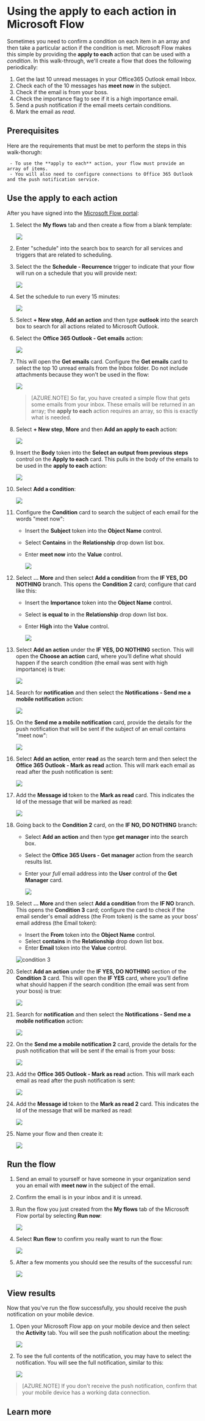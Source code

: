 <properties
    pageTitle="Learn how to parse an array of items and take an action based on a condition by using the apply to each action.| Microsoft Flow"
    description="Use Microsoft Flow to loop through an array of items to check multiple conditions and take actions based on those conditions."
    services=""
    suite="flow"
    documentationCenter="na"
    authors="msftman"
    manager="anneta"
    editor=""
    tags=""/>

<tags
   ms.service="flow"
   ms.devlang="na"
   ms.topic="article"
   ms.tgt_pltfrm="na"
   ms.workload="na"
   ms.date="03/06/2017"
   ms.author="deonhe"/>

# Using the apply to each action in Microsoft Flow

Sometimes you need to confirm a condition on each item in an array and then take a particular action if the condition is met. Microsoft Flow makes this simple by providing the **apply to each** action that can be used with a *condition*. In this walk-through, we'll create a flow that does the following periodically:

1. Get the last 10 unread messages in your Office365 Outlook email Inbox.
1. Check each of the 10 messages has **meet now** in the subject.
1. Check if the email is from your boss.
1. Check the importance flag to see if it is a high importance email.
1. Send a push notification if the email meets certain conditions.
1. Mark the email as *read*.

## Prerequisites

Here are the requirements that must be met to perform the steps in this walk-thorugh:

     - To use the **apply to each** action, your flow must provide an array of items.
     - You will also need to configure connections to Office 365 Outlook and the push notification service.

## Use the apply to each action

After you have signed into the [Microsoft Flow portal](https://flow.microsoft.com):

1. Select the **My flows** tab and then create a flow from a blank template:

     ![](./media/apply-to-each/foreach-1.png)

1. Enter "schedule" into the search box to search for all services and triggers that are related to scheduling.
1. Select the  the **Schedule - Recurrence** trigger to indicate that your flow will run on a schedule that you will provide next:

     ![](./media/apply-to-each/foreach-2.png)

1. Set the schedule to run every 15 minutes:

     ![](./media/apply-to-each/foreach-3.png)

1. Select **+ New step**, **Add an action** and then type **outlook** into the search box to search for all actions related to Microsoft Outlook.

1. Select the **Office 365 Outlook - Get emails** action:

     ![](./media/apply-to-each/foreach-4.png)

1. This will open the **Get emails** card. Configure the **Get emails** card to select the top 10 unread emails from the Inbox folder. Do not include attachments because they won't be used in the flow:

     ![](./media/apply-to-each/foreach-5.png)

   >[AZURE.NOTE] So far, you have created a simple flow that gets some emails from your inbox. These emails will be returned in an array; the **apply to each** action requires an array, so this is exactly what is needed.

1. Select **+ New step**, **More** and then  **Add an apply to each** action:

     ![](./media/apply-to-each/foreach-6.png)

1. Insert the **Body** token into the **Select an output from previous steps** control on the **Apply to each** card. This pulls in the body of the emails to be used in the **apply to each** action:

     ![](./media/apply-to-each/foreach-7.png)

1. Select **Add a condition**:

     ![](./media/apply-to-each/foreach-8.png)

1. Configure the **Condition** card to search the subject of each email for the words "meet now":

     - Insert the **Subject** token into the **Object Name** control.
     - Select **Contains** in the **Relationship** drop down list box.
     - Enter **meet now** into the  **Value** control.

          ![](./media/apply-to-each/foreach-subject-condition.png)

1. Select **... More** and then select **Add a condition** from the **IF YES, DO NOTHING** branch. This opens the **Condition 2** card; configure that card like this:

     - Insert the **Importance** token into the **Object Name** control.
     - Select **is equal to** in the **Relationship** drop down list box.
     - Enter **High** into the  **Value** control.

          ![](./media/apply-to-each/foreach-importance-condition.png)

1. Select **Add an action** under the **IF YES, DO NOTHING** section. This will open the **Choose an action** card, where you'll define what should happen if the search condition (the email was sent with high importance) is true:

     ![](./media/apply-to-each/foreach-9.png)

1. Search for **notification** and then select the **Notifications - Send me a mobile notification** action:

     ![](./media/apply-to-each/foreach-10.png)
1. On the **Send me a mobile notification** card, provide the details for the push notification that will be sent if the subject of an email contains "meet now":

     ![](./media/apply-to-each/foreach-11.png)
1. Select **Add an action**, enter **read** as the search term and then select the **Office 365 Outlook - Mark as read** action. This will mark each email as read after the push notification is sent:

     ![](./media/apply-to-each/foreach-12.png)
1. Add the **Message id** token to the **Mark as read** card. This indicates the Id of the message that will be marked as read:

     ![](./media/apply-to-each/foreach-13.png)
1. Going back to the **Condition 2** card, on the **IF NO, DO NOTHING** branch:
     - Select **Add an action** and then type **get manager** into the search box.
     - Select the **Office 365 Users - Get manager** action from the search results list.
     - Enter your *full* email address into the **User** control of the **Get Manager** card.

          ![](./media/apply-to-each/foreach-get-manager.png)

1. Select **... More** and then select **Add a condition** from the **IF NO** branch. This opens the **Condition 3** card; configure the card to check if the email sender's email address (the From token) is the same as your boss' email address (the Email token):
     - Insert the **From** token into the **Object Name** control.
     - Select **contains** in the **Relationship** drop down list box.
     - Enter **Email** token into the  **Value** control.

     ![condition 3 ](./media/apply-to-each/foreach-condition3-card.png)

1. Select **Add an action** under the **IF YES, DO NOTHING** section of the **Condition 3** card. This will open the **IF YES** card, where you'll define what should happen if the search condition (the email was sent from your boss) is true:

     ![](./media/apply-to-each/foreah-condition3-add-action.png)

1. Search for **notification** and then select the **Notifications - Send me a mobile notification** action:

     ![](./media/apply-to-each/foreach-10.png)
1. On the **Send me a mobile notification 2** card, provide the details for the push notification that will be sent if the email is from your boss:

     ![](./media/apply-to-each/foreach-boss-notification.png)
1. Add the **Office 365 Outlook - Mark as read** action. This will mark each email as read after the push notification is sent:

     ![](./media/apply-to-each/foreach-12.png)
1. Add the **Message id** token to the **Mark as read 2** card. This indicates the Id of the message that will be marked as read:

     ![](./media/apply-to-each/foreach-mark-as-read2.png)

1. Name your flow and then create it:

     ![](./media/apply-to-each/foreach-14.png)

## Run the flow

1. Send an email to yourself or have someone in your organization send you an email with **meet now** in the subject of the email.
1. Confirm the email is in your inbox and it is unread.
1. Run the flow you just created from the **My flows** tab of the Microsoft Flow portal by selecting **Run now**:

     ![](./media/apply-to-each/foreach-run-1.png)
1. Select **Run flow** to confirm you really want to run the flow:

     ![](./media/apply-to-each/foreach-run-2.png)
1. After a few moments you should see the results of the successful run:

     ![](./media/apply-to-each/foreach-run-3.png)

## View results

Now that you've run the flow successfully, you should receive the push notification on your mobile device.

1. Open your Microsoft Flow app on your mobile device and then select the **Activity** tab. You will see the push notification about the meeting:

     ![](./media/apply-to-each/foreach-notification-1.png)
1. To see the full contents of the notification, you may have to select the notification. You will see the full notification, similar to this:

     ![](./media/apply-to-each/foreach-notification-2.png)

>[AZURE.NOTE] If you don't receive the push notification, confirm that your mobile device has a working data connection.

## Learn more